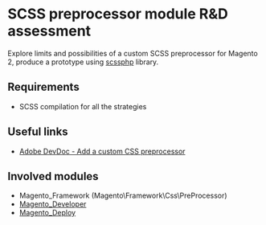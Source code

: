 # SCSS preprocessor module R&D assessment

Explore limits and possibilities of a custom SCSS preprocessor for Magento 2, produce a prototype using [scssphp](https://scssphp.github.io/scssphp/) library.

## Requirements

- SCSS compilation for all the strategies

## Useful links

- [Adobe DevDoc - Add a custom CSS preprocessor](https://developer.adobe.com/commerce/frontend-core/guide/css/custom-preprocessor/add/)

## Involved modules

- Magento_Framework (Magento\Framework\Css\PreProcessor)
- [Magento_Developer](https://developer.adobe.com/commerce/php/module-reference/module-developer/)
- [Magento_Deploy](https://developer.adobe.com/commerce/php/module-reference/module-deploy/)
